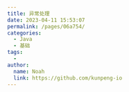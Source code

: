 ```yaml
---
title: 异常处理
date: 2023-04-11 15:53:07
permalink: /pages/06a754/
categories:
  - Java
  - 基础
tags:
  - 
author: 
  name: Noah
  link: https://github.com/kunpeng-io
---
```

